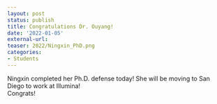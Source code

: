 ```yaml
---
layout: post
status: publish
title: Congratulations Dr. Ouyang!
date: '2022-01-05'
external-url:
teaser: 2022/Ningxin_PhD.png
categories:
- Students
---
```


Ningxin completed her Ph.D. defense today! She will be moving to San Diego to work at Illumina! 
<br>
Congrats! 
